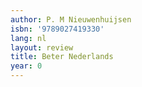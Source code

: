 ```yaml
---
author: P. M Nieuwenhuijsen
isbn: '9789027419330'
lang: nl
layout: review
title: Beter Nederlands
year: 0
---
```


